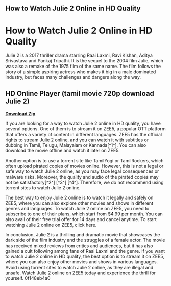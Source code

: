 ## How to Watch Julie 2 Online in HD Quality

  
# How to Watch Julie 2 Online in HD Quality
 
Julie 2 is a 2017 thriller drama starring Raai Laxmi, Ravi Kishan, Aditya Srivastava and Pankaj Tripathi. It is the sequel to the 2004 film Julie, which was also a remake of the 1975 film of the same name. The film follows the story of a simple aspiring actress who makes it big in a male dominated industry, but faces many challenges and dangers along the way.
 
## HD Online Player (tamil movie 720p download Julie 2)


[**Download Zip**](https://www.google.com/url?q=https%3A%2F%2Furlgoal.com%2F2tKC30&sa=D&sntz=1&usg=AOvVaw0EvZH_IIDVVcrgz9RGgMCw)

 
If you are looking for a way to watch Julie 2 online in HD quality, you have several options. One of them is to stream it on ZEE5, a popular OTT platform that offers a variety of content in different languages. ZEE5 has the official rights to stream Julie 2 online, and you can watch it with subtitles or dubbing in Tamil, Telugu, Malayalam or Kannada[^1^]. You can also download the movie offline and watch it later on ZEE5.
 
Another option is to use a torrent site like TamilYogi or TamilRockers, which often upload pirated copies of movies online. However, this is not a legal or safe way to watch Julie 2 online, as you may face legal consequences or malware risks. Moreover, the quality and audio of the pirated copies may not be satisfactory[^2^] [^3^] [^4^]. Therefore, we do not recommend using torrent sites to watch Julie 2 online.
 
The best way to enjoy Julie 2 online is to watch it legally and safely on ZEE5, where you can also explore other movies and shows in different genres and languages. To watch Julie 2 online on ZEE5, you need to subscribe to one of their plans, which start from $4.99 per month. You can also avail of their free trial offer for 14 days and cancel anytime. To start watching Julie 2 online on ZEE5, click here.
  
In conclusion, Julie 2 is a thrilling and dramatic movie that showcases the dark side of the film industry and the struggles of a female actor. The movie has received mixed reviews from critics and audiences, but it has also gained a cult following among fans of Raai Laxmi and the genre. If you want to watch Julie 2 online in HD quality, the best option is to stream it on ZEE5, where you can also enjoy other movies and shows in various languages. Avoid using torrent sites to watch Julie 2 online, as they are illegal and unsafe. Watch Julie 2 online on ZEE5 today and experience the thrill for yourself.
 0f148eb4a0
